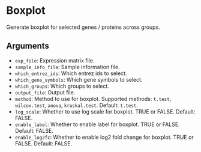 # Boxplot

Generate boxplot for selected genes / proteins across groups.

## Arguments

- `exp_file`: Expression matrix file.
- `sample_info_file`: Sample information file.
- `which_entrez_ids`: Which entrez ids to select.
- `which_gene_symbols`: Which gene symbols to select.
- `which_groups`: Which groups to select.
- `output_file`: Output file.
- `method`: Method to use for boxplot. Supported methods: `t.test`, `wilcox.test`, `anova`, `kruskal.test`. Default: `t.test`.
- `log_scale`: Whether to use log scale for boxplot. TRUE or FALSE. Default: FALSE.
- `enable_label`: Whether to enable label for boxplot. TRUE or FALSE. Default: FALSE.
- `enable_log2fc`: Whether to enable log2 fold change for boxplot. TRUE or FALSE. Default: FALSE.
